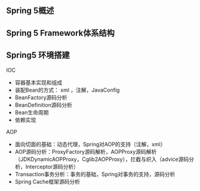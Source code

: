 ## Spring 5概述
## Spring 5 Framework体系结构
## Spring5 环境搭建

IOC
- 容器基本实现和组成
- 装配Bean的方式： xml ，注解，JavaConfig
- BeanFactory源码分析
- BeanDefinition源码分析
- Bean生命周期
- 依赖实现

AOP
- 面向切面的基础：动态代理，Spring对AOP的支持（注解，xml）
- AOP源码分析：ProxyFactory源码解析，AOPProxy源码解析（JDKDynamicAOPProxy，Cglib2AOPProxy），拦截与织入（advice源码分析，Interceptor源码分析）
- Transaction事务分析：事务的基础，Spring对事务的支持，源码分析
- Spring Cache框架源码分析